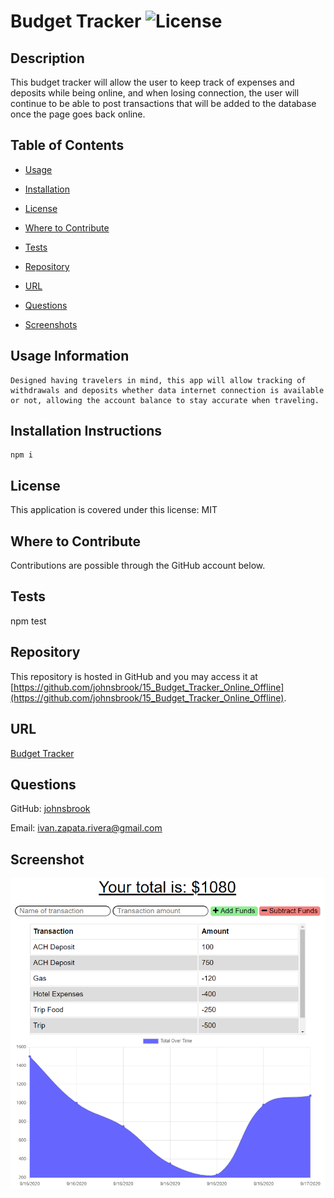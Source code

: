 
# Budget Tracker  ![License](https://img.shields.io/badge/License-MIT-brightgreen.svg)  


## Description 
 
This budget tracker will allow the user to keep track of expenses and deposits while being online, and when losing connection, the user will continue to be able to post transactions that will be added to the database once the page goes back online.  


## Table of Contents 


* [Usage](#usage-information) 

* [Installation](#installation-instructions) 

* [License](#license) 

* [Where to Contribute](#where-to-contribute) 

* [Tests](#tests) 

* [Repository](#repository) 

* [URL](#url) 

* [Questions](#questions) 

* [Screenshots](#screenshots) 


## Usage Information 
 
    Designed having travelers in mind, this app will allow tracking of withdrawals and deposits whether data internet connection is available or not, allowing the account balance to stay accurate when traveling.  


## Installation Instructions 
 
    npm i  


## License 
 
This application is covered under this license: MIT

    
## Where to Contribute 
 
Contributions are possible through the GitHub account below. 


## Tests 
 
npm test  


## Repository 
 
This repository is hosted in GitHub and you may access it at [https://github.com/johnsbrook/15_Budget_Tracker_Online_Offline](https://github.com/johnsbrook/15_Budget_Tracker_Online_Offline). 


## URL 
 
[Budget Tracker](https://budget-tracker-ijz.herokuapp.com/) 


## Questions 
 
GitHub: [johnsbrook](https://github.com/johnsbrook) 
 
Email: [ivan.zapata.rivera@gmail.com](mailto:ivan.zapata.rivera@gmail.com)

## Screenshot 
 
![Getting Started](images/screenshot.png) 
 
